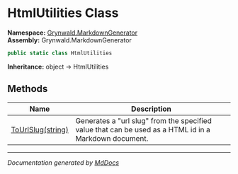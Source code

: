 ﻿<!--  
  <auto-generated>   
    The contents of this file were generated by a tool.  
    Changes to this file may be list if the file is regenerated  
  </auto-generated>   
-->

# HtmlUtilities Class

**Namespace:** [Grynwald.MarkdownGenerator](../index.md)  
**Assembly:** Grynwald.MarkdownGenerator

```csharp
public static class HtmlUtilities
```

**Inheritance:** object → HtmlUtilities

## Methods

| Name                                      | Description                                                                                           |
| ----------------------------------------- | ----------------------------------------------------------------------------------------------------- |
| [ToUrlSlug(string)](methods/ToUrlSlug.md) | Generates a "url slug" from the specified value that can be used as a HTML id in a Markdown document. |

___

*Documentation generated by [MdDocs](https://github.com/ap0llo/mddocs)*

